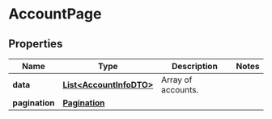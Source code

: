 

# AccountPage


## Properties

| Name | Type | Description | Notes |
|------------ | ------------- | ------------- | -------------|
|**data** | [**List&lt;AccountInfoDTO&gt;**](AccountInfoDTO.md) | Array of accounts. |  |
|**pagination** | [**Pagination**](Pagination.md) |  |  |



